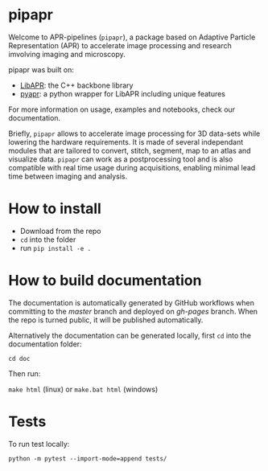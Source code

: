 # pipapr

Welcome to APR-pipelines (`pipapr`), a package based on Adaptive Particle Representation (APR) to accelerate
image processing and research imvolving imaging and microscopy.

pipapr was built on:

- [LibAPR](https://github.com/AdaptiveParticles/LibAPR): the C++ backbone library
- [pyapr](https://github.com/AdaptiveParticles/pyapr/): a python wrapper for LibAPR including unique features

For more information on usage, examples and notebooks, check our documentation.

Briefly, `pipapr` allows to accelerate image processing for 3D data-sets while lowering the hardware requirements. It
is made of several independant modules that are tailored to convert, stitch, segment, map to an atlas and visualize
data. `pipapr` can work as a postprocessing tool and is also compatible with real time usage during acquisitions, 
enabling minimal lead time between imaging and analysis.

# How to install

- Download from the repo
- `cd` into the folder
- run `pip install -e .`

# How to build documentation

The documentation is automatically generated by GitHub workflows when committing to the *master* branch and deployed on
*gh-pages* branch. When the repo is turned public, it will be published automatically. 

Alternatively the documentation can be generated locally, first `cd` into the documentation folder:

`cd doc`

Then run:

`make html` (linux) or `make.bat html` (windows)

# Tests

To run test locally:

`python -m pytest --import-mode=append tests/`